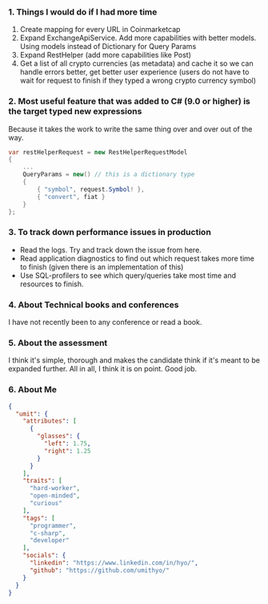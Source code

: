 ### 1. Things I would do if I had more time

1. Create mapping for every URL in Coinmarketcap
2. Expand ExchangeApiService. Add more capabilities with better models. Using models instead of Dictionary for Query
   Params
3. Expand RestHelper (add more capabilities like Post)
4. Get a list of all crypto currencies (as metadata) and cache it so we can handle errors better, get better user
   experience (users do not have to wait for request to finish if they typed a wrong crypto currency symbol)

### 2. Most useful feature that was added to C# (9.0 or higher) is the target typed new expressions
Because it takes the work to write the same thing over and over out of the way.
```c#
var restHelperRequest = new RestHelperRequestModel
{
    ...
    QueryParams = new() // this is a dictionary type
    {
        { "symbol", request.Symbol! },
        { "convert", fiat }
    }
};
```

### 3. To track down performance issues in production

- Read the logs. Try and track down the issue from here.
- Read application diagnostics to find out which request takes more time to finish (given there is an implementation of
  this)
- Use SQL-profilers to see which query/queries take most time and resources to finish.

### 4. About Technical books and conferences

I have not recently been to any conference or read a book.

### 5. About the assessment

I think it's simple, thorough and makes the candidate think if it's meant to be expanded further. All in all, I think it
is on point. Good job.

### 6. About Me

```json
{
  "umit": {
    "attributes": [
      {
        "glasses": {
          "left": 1.75,
          "right": 1.25
        }
      }
    ],
    "traits": [
      "hard-worker",
      "open-minded",
      "curious"
    ],
    "tags": [
      "programmer",
      "c-sharp",
      "developer"
    ],
    "socials": {
      "linkedin": "https://www.linkedin.com/in/hyo/",
      "github": "https://github.com/umithyo/"
    }
  }
}
```